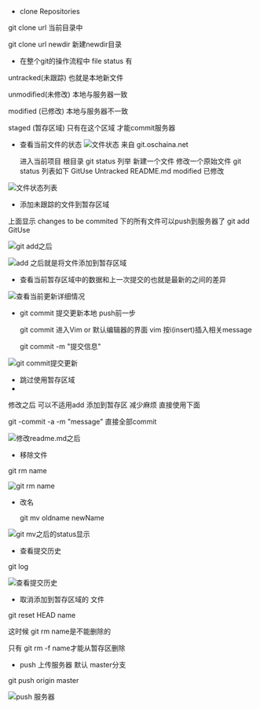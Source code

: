 - clone Repositories

 git clone url  当前目录中
 
 git clone url newdir 新建newdir目录

- 在整个git的操作流程中 file status 有

 untracked(未跟踪) 也就是本地新文件  
 
 unmodified(未修改) 本地与服务器一致 
 
 modified (已修改) 本地与服务器不一致
 
 staged (暂存区域) 只有在这个区域 才能commit服务器

- 查看当前文件的状态
![文件状态 来自 git.oschaina.net](http://upload-images.jianshu.io/upload_images/831873-0afad151acf869fe.png?imageMogr2/auto-orient/strip%7CimageView2/2/w/1240)


  进入当前项目 根目录 
  git status 列举
  新建一个文件 修改一个原始文件 git status 列表如下
  GitUse Untracked 
  README.md modified 已修改
  
![文件状态列表](http://upload-images.jianshu.io/upload_images/831873-08ee15e8c362a397.png?imageMogr2/auto-orient/strip%7CimageView2/2/w/1240)

- 添加未跟踪的文件到暂存区域

 上面显示 changes to be commited 下的所有文件可以push到服务器了
  git add GitUse  
  
![git add之后](http://upload-images.jianshu.io/upload_images/831873-2d42d69d124044c4.png?imageMogr2/auto-orient/strip%7CimageView2/2/w/1240)

![add 之后就是将文件添加到暂存区域](http://upload-images.jianshu.io/upload_images/831873-e80be7848ba494aa.png?imageMogr2/auto-orient/strip%7CimageView2/2/w/1240)

- 查看当前暂存区域中的数据和上一次提交的也就是最新的之间的差异 

![查看当前更新详细情况](http://upload-images.jianshu.io/upload_images/831873-5b19d0d7b5dd8374.png?imageMogr2/auto-orient/strip%7CimageView2/2/w/1240)

- git commit 提交更新本地 push前一步
 
  git commit 进入Vim or 默认编辑器的界面 vim 按i(insert)插入相关message 

  git commit -m "提交信息"

![git commit提交更新](http://upload-images.jianshu.io/upload_images/831873-f6901686c93a6734.png?imageMogr2/auto-orient/strip%7CimageView2/2/w/1240)

- 跳过使用暂存区域
-
 修改之后 可以不适用add 添加到暂存区 减少麻烦 直接使用下面 

 git -commit -a -m "message"  直接全部commit
 
![修改readme.md之后](http://upload-images.jianshu.io/upload_images/831873-1ffa7374f6aca977.png?imageMogr2/auto-orient/strip%7CimageView2/2/w/1240)

- 移除文件 

git rm name

![git rm name](http://upload-images.jianshu.io/upload_images/831873-8b3d7e00d346f77c.png?imageMogr2/auto-orient/strip%7CimageView2/2/w/1240)

- 改名

  git mv oldname newName
  
![git mv之后的status显示](http://upload-images.jianshu.io/upload_images/831873-380e901dfbc146ef.png?imageMogr2/auto-orient/strip%7CimageView2/2/w/1240)

- 查看提交历史

 git log 
 
![查看提交历史](http://upload-images.jianshu.io/upload_images/831873-e2b12f254f3cac16.png?imageMogr2/auto-orient/strip%7CimageView2/2/w/1240)

- 取消添加到暂存区域的 文件

 git reset HEAD name
 
 这时候 git rm name是不能删除的
 
 只有 git rm -f name才能从暂存区删除



- push 上传服务器 默认 master分支 

 git push origin master
 
![push 服务器](http://upload-images.jianshu.io/upload_images/831873-f3675736dc137a6c.png?imageMogr2/auto-orient/strip%7CimageView2/2/w/1240)

 
